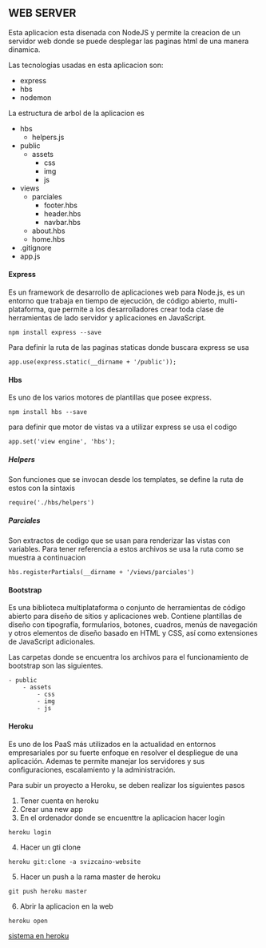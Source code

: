 ## WEB SERVER


Esta aplicacion esta disenada con NodeJS y permite la creacion de un servidor web donde se puede desplegar las paginas html de una manera dinamica.


Las tecnologias usadas en esta aplicacion son:
- express
- hbs 
- nodemon

La estructura de arbol de la aplicacion es

- hbs
    - helpers.js
- public
    - assets
        - css
        - img
        - js
- views
    - parciales
        - footer.hbs
        - header.hbs
        - navbar.hbs
    - about.hbs
    - home.hbs
- .gitignore
- app.js

#### Express

Es un framework de desarrollo de aplicaciones web para Node.js, es un entorno que trabaja en tiempo de ejecución, de código abierto, multi-plataforma, que permite a los desarrolladores crear toda clase de herramientas de lado servidor y aplicaciones en JavaScript.

~~~
npm install express --save
~~~

Para definir la ruta de las paginas staticas donde buscara express se usa

~~~
app.use(express.static(__dirname + '/public'));
~~~

#### Hbs


Es uno de los varios motores de plantillas que posee express.

~~~
npm install hbs --save
~~~


para definir que motor de vistas va a utilizar express se usa el codigo

~~~
app.set('view engine', 'hbs');
~~~

##### Helpers

Son funciones que se invocan desde los templates, se define la ruta de estos con la sintaxis

~~~
require('./hbs/helpers') 
~~~


##### Parciales

Son extractos de codigo que se usan para renderizar las vistas con variables. Para tener referencia a estos archivos se usa la ruta como se muestra a continuacion

~~~
hbs.registerPartials(__dirname + '/views/parciales')
~~~


#### Bootstrap

Es una biblioteca multiplataforma o conjunto de herramientas de código abierto para diseño de sitios y aplicaciones web. Contiene plantillas de diseño con tipografía, formularios, botones, cuadros, menús de navegación y otros elementos de diseño basado en HTML y CSS, así como extensiones de JavaScript adicionales.


Las carpetas donde se encuentra los archivos para el funcionamiento de bootstrap son las siguientes.

~~~
- public
    - assets
        - css
        - img
        - js
~~~


#### Heroku

Es uno de los PaaS más utilizados en la actualidad en entornos empresariales por su fuerte enfoque en resolver el despliegue de una aplicación. Ademas te permite manejar los servidores y sus configuraciones, escalamiento y la administración. 

Para subir un proyecto a Heroku, se deben realizar los siguientes pasos

1. Tener cuenta en heroku
2. Crear una new app
3. En el ordenador donde se encuenttre la aplicacion hacer login
~~~
heroku login
~~~
4. Hacer un gti clone
~~~
heroku git:clone -a svizcaino-website
~~~
5. Hacer un push a la rama master de heroku
~~~
git push heroku master
~~~

6. Abrir la aplicacion en la web
~~~
heroku open
~~~


[sistema en heroku](https://svizcaino-servicios-webserve.herokuapp.com)

